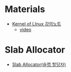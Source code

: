 # Materials

* [Kernel of LInux 강의노트](https://books-and-cows.gitbook.io/-linux-kernel-lecture-note/)
  * [video](https://olc.kr/course/course_online_view.jsp?id=35&s_keyword=kernel&x=0&y=0)

# Slab Allocator

* [Slab Allocator(슬랩 할당자)](https://wiki.kldp.org/wiki.php/slab_allocator)

